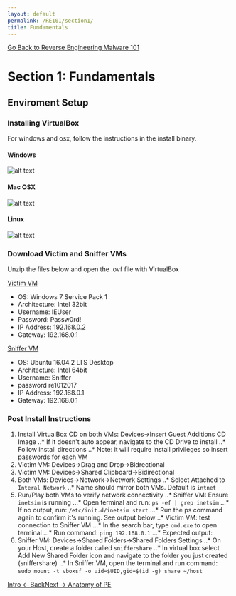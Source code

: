 ```yaml
---
layout: default
permalink: /RE101/section1/
title: Fundamentals
---
```

[Go Back to Reverse Engineering Malware 101](https://securedorg.github.io/RE101/)

# Section 1: Fundamentals #

## Enviroment Setup ##

### Installing VirtualBox ###

For windows and osx, follow the instructions in the install binary.

#### Windows ####

![alt text](https://github.com/securedorg/securedorg.github.io/blob/master/images/VBwin.png "Windows Virualbox")

#### Mac OSX ####

![alt text](https://github.com/securedorg/securedorg.github.io/blob/master/images/VBlinux.png "Linux Virtualbox")

#### Linux ####

![alt text](https://github.com/securedorg/securedorg.github.io/blob/master/images/VBmac.png "OSX Virtualbox")

### Download Victim and Sniffer VMs ###

Unzip the files below and open the .ovf file with VirtualBox

[Victim VM](https://securedorg.github.io/RE101/section1)

* OS: Windows 7 Service Pack 1
* Architecture: Intel 32bit
* Username: IEUser
* Password: Passw0rd!
* IP Address: 192.168.0.2
* Gateway: 192.168.0.1

[Sniffer VM](https://securedorg.github.io/RE101/section1)

* OS: Ubuntu 16.04.2 LTS Desktop
* Architecture: Intel 64bit
* Username: Sniffer
* password re1012017
* IP Address: 192.168.0.1
* Gateway: 192.168.0.1

### Post Install Instructions ###

1. Install VirtualBox CD on both VMs: Devices->Insert Guest Additions CD Image
..* If it doesn't auto appear, navigate to the CD Drive to install
..* Follow install directions
..* Note: it will require install privileges so insert passwords for each VM
2. Victim VM: Devices->Drag and Drop->Bidrectional 
3. Victim VM: Devices->Shared Clipboard->Bidirectional
4. Both VMs: Devices->Network->Network Settings
..* Select Attached to `Interal Network`
..* Name should mirror both VMs. Default is `intnet`
5. Run/Play both VMs to verify network connectivity
..* Sniffer VM: Ensure `inetsim` is running
...* Open terminal and run: `ps -ef | grep inetsim`
...* If no output, run: `/etc/init.d/inetsim start`
...* Run the ps command again to confirm it's running. See output below
..* Victim VM: test connection to Sniffer VM
...* In the search bar, type `cmd.exe` to open terminal
...* Run command: `ping 192.168.0.1`
...* Expected output:
6. Sniffer VM: Devices->Shared Folders->Shared Folders Settings
..* On your Host, create a folder called `sniffershare`
..* In virtual box select Add New Shared Folder icon and navigate to the folder you just created (sniffershare)
..* In Sniffer VM, open the terminal and run command:
`sudo mount -t vboxsf -o uid=$UID,gid=$(id -g) share ~/host`

[Intro <- Back](https://securedorg.github.io/RE101/intro)[Next -> Anatomy of PE](https://securedorg.github.io/RE101/section1.2)
